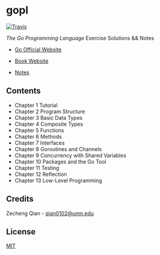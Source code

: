 # gopl
[![Travis](https://img.shields.io/badge/language-go-green.svg)]()

*The Go Programming Language* Exercise Solutions &amp;&amp; Notes

+   [Go Official Website](https://go.dev/)

+   [Book Website](https://www.gopl.io/)
+   [Notes](https://lyrics-reading.notion.site/The-Go-Programming-Language-7b5eb07d3a6f491a914bc4ab36578c80)

## Contents

+   Chapter 1 Tutorial
+   Chapter 2 Program Structure
+   Chapter 3 Basic Data Types
+   Chapter 4 Composite Types
+   Chapter 5 Functions
+   Chapter 6 Methods
+   Chapter 7 Interfaces
+   Chapter 8 Goroutines and Channels
+   Chapter 9 Concurrency with Shared Variables
+   Chapter 10 Packages and the Go Tool
+   Chapter 11 Testing
+   Chapter 12 Reflection
+   Chapter 13 Low-Level Programming

## Credits

Zecheng Qian - qian0102@umn.edu

## License

[MIT](./LICENSE)

